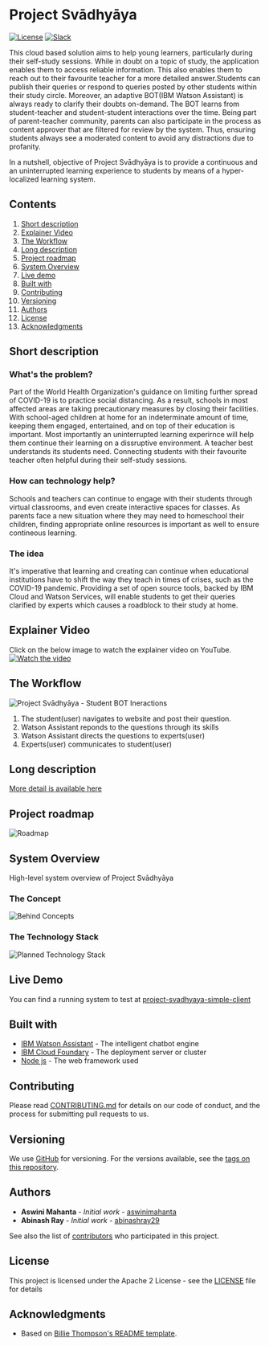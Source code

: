 # Project Svādhyāya

[![License](https://img.shields.io/badge/License-Apache2-blue.svg)](https://www.apache.org/licenses/LICENSE-2.0) [![Slack](https://img.shields.io/badge/Join-Slack-blue)](https://callforcode.org/slack)

This cloud based solution aims to help young learners, particularly during their self-study sessions. While in doubt on a topic of study, the application enables them to  access reliable information. This also enables them to reach out to their favourite teacher for a more detailed answer.Students can publish their queries or respond to queries posted by other students within their study circle. Moreover, an adaptive BOT(IBM Watson Assistant) is always ready to clarify their doubts on-demand. The BOT learns from student-teacher and student-student interactions over the time. Being part of parent-teacher community, parents can also participate in the process as content approver that are filtered for review by the system. Thus, ensuring students always see a moderated content to avoid any distractions due to profanity.

In a nutshell, objective of Project Svādhyāya is to provide a continuous and an uninterrupted learning experience to students by means of a hyper-localized learning system.

## Contents

1. [Short description](#short-description)
1. [Explainer Video](#explainer-video)
1. [The Workflow](#the-workflow)
1. [Long description](#long-description)
1. [Project roadmap](#project-roadmap)
1. [System Overview](#system-overview)
1. [Live demo](#live-demo)
1. [Built with](#built-with)
1. [Contributing](#contributing)
1. [Versioning](#versioning)
1. [Authors](#authors)
1. [License](#license)
1. [Acknowledgments](#acknowledgments)

## Short description

### What's the problem?

Part of the World Health Organization's guidance on limiting further spread of COVID-19 is to practice social distancing. As a result, schools in most affected areas are taking precautionary measures by closing their facilities. With school-aged children at home for an indeterminate amount of time,  keeping them engaged, entertained, and on top of their education is important. Most importantly an uninterrupted learning experirnce will help them continue their learning on a dissruptive environment. A teacher best understands its students need. Connecting students with their favourite teacher often helpful during their self-study sessions.

### How can technology help?

Schools and teachers can continue to engage with their students through virtual classrooms, and even create interactive spaces for classes. As parents face a new situation where they may need to homeschool their children, finding appropriate online resources is important as well to ensure contineous learning.

### The idea

It's imperative that learning and creating can continue when educational institutions have to shift the way they teach in times of crises, such as the COVID-19 pandemic. Providing a set of open source tools, backed by IBM Cloud and Watson Services, will enable students to get their queries clarified by experts which causes a roadblock to their study at home.

## Explainer Video

Click on the below image to watch the explainer video on YouTube.
[![Watch the video](https://github.com/aswinimahanta/Project-Svadhyaya/blob/master/images/Project%20Sv%C4%81dhy%C4%81ya%20-%20Learning%20Continues_Moment.jpg)](https://youtu.be/3YTJAsY6rXc)

## The Workflow

![Project Svādhyāya - Student BOT Ineractions](https://github.com/aswinimahanta/Project-Svadhyaya/blob/master/images/Project%20Sv%C4%81dhy%C4%81ya%20-%20Flow%20Diagram.png)

1. The student(user) navigates to website and post their question.
2. Watson Assistant reponds to the questions through its skills
3. Watson Assistant directs the questions to experts(user)
4. Experts(user) communicates to student(user)

## Long description

[More detail is available here](DESCRIPTION.md)

## Project roadmap

![Roadmap](https://github.com/aswinimahanta/Project-Svadhyaya/blob/master/images/Project%20Sv%C4%81dhy%C4%81ya%20Time%20Line.png)

## System Overview

High-level system overview of Project Svādhyāya

### The Concept

![Behind Concepts](https://github.com/aswinimahanta/Project-Svadhyaya/blob/master/images/Project%20Sv%C4%81dhy%C4%81ya%20-%20The%20Concept.png)

### The Technology Stack

![Planned Technology Stack](https://github.com/aswinimahanta/Project-Svadhyaya/blob/master/images/Project%20Sv%C4%81dhy%C4%81ya%20-%20Technology%20Stack.png)

## Live Demo

You can find a running system to test at [project-svadhyaya-simple-client](https://project-svadhyaya-simple-client.mybluemix.net/)

## Built with

* [IBM Watson Assistant](https://cloud.ibm.com/catalog/services/watson-assistant) - The intelligent chatbot engine
* [IBM Cloud Foundary](https://cloud.ibm.com/cloudfoundry/overview) - The deployment server or cluster
* [Node js](https://cloud.ibm.com/catalog/starters/cloud-foundry?runtime=sdk-for-nodejs) - The web framework used

## Contributing

Please read [CONTRIBUTING.md](CONTRIBUTING.md) for details on our code of conduct, and the process for submitting pull requests to us.

## Versioning

We use [GitHub](https://github.com/) for versioning. For the versions available, see the [tags on this repository](https://github.com/aswinimahanta/Project-Svadhyaya).

## Authors

* **Aswini Mahanta** - *Initial work* - [aswinimahanta](https://github.com/aswinimahanta/)
* **Abinash Ray** - *Initial work* - [abinashray29](https://github.com/abinashray29)

See also the list of [contributors](https://github.com/aswinimahanta/Project-Svadhyaya/graphs/contributors) who participated in this project.

## License

This project is licensed under the Apache 2 License - see the [LICENSE](LICENSE) file for details

## Acknowledgments

* Based on [Billie Thompson's README template](https://gist.github.com/PurpleBooth/109311bb0361f32d87a2).

